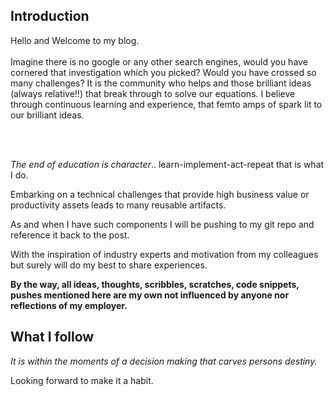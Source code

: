 ## Introduction

Hello and Welcome to my blog. 
<br/><br/>
Imagine there is no google or any other search engines, would you have cornered that investigation which you picked? Would you have crossed so many challenges? 
It is the community who helps and those brilliant ideas (always relative!!) that break through to solve our equations. 
I believe through continuous learning and experience, that femto amps of spark lit to our brilliant ideas. 

<br/><br/>

<i>The end of education is character</i>.. learn-implement-act-repeat that is what I do. 

Embarking on a technical challenges that provide high business value or productivity assets leads to many reusable artifacts. 

As and when I have such components I will be pushing to my git repo and reference it back to the post.

With the inspiration of industry experts and motivation from my colleagues but surely will do my best to share experiences. 

__By the way, all ideas, thoughts, scribbles, scratches, code snippets, pushes mentioned here are my own not influenced by anyone nor reflections of my employer.__

## What I follow
_It is within the moments of a decision making that carves persons destiny._

Looking forward to make it a habit.